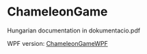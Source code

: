 # ChameleonGame

Hungarian documentation in dokumentacio.pdf  

WPF version: [ChameleonGameWPF](github.com/lidominik02/ChameleonGameWPF)
